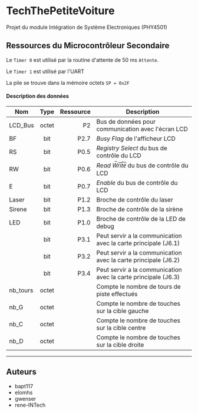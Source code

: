 # TechThePetiteVoiture
Projet du module Intégration de Système Electroniques (PHY4501)


## Ressources du Microcontrôleur Secondaire

Le `Timer 0` est utilisé par la routine d'attente de 50 ms `Attente`.

Le `Timer 1` est utilisé par l'UART

La pile se trouve dans la mémoire octets `SP = 0x2F`

#### Description des données
 | Nom | Type | Ressource | Description |
 | --- | :---: | ---: | --- |
 | LCD_Bus | octet | P2 | Bus de données pour communication avec l'écran LCD |
 | BF | bit | P2.7 | *Busy Flag* de l'afficheur LCD |
 | RS | bit | P0.5 | *Registry Select* du bus de contrôle du LCD |
 | RW | bit | P0.6 | *Read W&#773;r&#773;i&#773;t&#773;e&#773;* du bus de contrôle du LCD |
 | E | bit | P0.7 | *Enable* du bus de contrôle du LCD |
 | Laser | bit | P1.2 | Broche de contrôle du laser |
 | Sirene | bit | P1.3 | Broche de contrôle de la sirène |
 | LED | bit | P1.0 | Broche de contrôle de la LED de debug |
 | | bit | P3.1 | Peut servir a la communication avec la carte principale (J6.1) |
 | | bit | P3.2 | Peut servir a la communication avec la carte principale (J6.2) |
 | | bit | P3.4 | Peut servir a la communication avec la carte principale (J6.3) |
 |nb_tours | octet | | Compte le nombre de tours de piste effectués |
 | nb_G | octet | | Compte le nombre de touches sur la cible gauche |
 | nb_C | octet | | Compte le nombre de touches sur la cible centre |
 | nb_D | octet | | Compte le nombre de touches sur la cible droite |
 
 ---
 
 ## Auteurs
  - bapt117
  - elomhs
  - gwenser
  - rene-INTech
 
